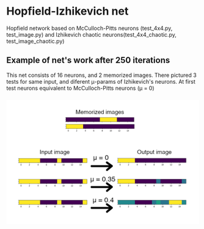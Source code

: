 # Hopfield-Izhikevich net
Hopfield network based on McCulloch-Pitts neurons (test_4x4.py, test_image.py) and Izhikevich chaotic neurons(test_4x4_chaotic.py, test_image_chaotic.py)

## Example of net's work after 250 iterations
This net consists of 16 neurons, and 2 memorized images. There pictured 3 tests for same input, and diferent μ-params of Izhikevich's neurons. At first test neurons equivalent to McCulloch-Pitts neurons (μ = 0) 
### 
![image](plt/4x4_scheme.png)


